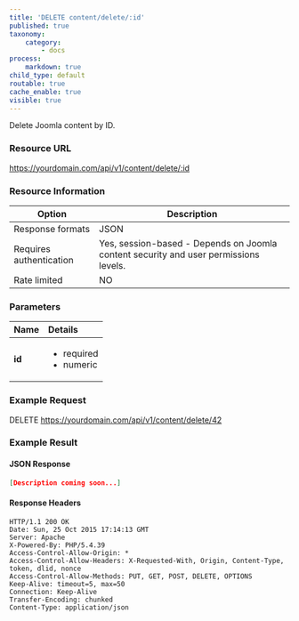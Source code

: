 ```yaml
---
title: 'DELETE content/delete/:id'
published: true
taxonomy:
    category:
        - docs
process:
    markdown: true
child_type: default
routable: true
cache_enable: true
visible: true
---
```


Delete Joomla content by ID.

### Resource URL
https://yourdomain.com/api/v1/content/delete/:id

### Resource Information

| Option | Description |
| ------ | ----------- |
| Response formats   | JSON |
| Requires authentication | Yes, session-based - Depends on Joomla content security and user permissions levels. |
| Rate limited    | NO |

### Parameters

|  Name  |  Details  |  
|  :-----          |  :-----          |
|  **id** | <ul><li>required</li><li>numeric</li></ul> |



### Example Request

DELETE
https://yourdomain.com/api/v1/content/delete/42

### Example Result

#### JSON Response

```json
[Description coming soon...]
```
#### Response Headers
```
HTTP/1.1 200 OK
Date: Sun, 25 Oct 2015 17:14:13 GMT
Server: Apache
X-Powered-By: PHP/5.4.39
Access-Control-Allow-Origin: *
Access-Control-Allow-Headers: X-Requested-With, Origin, Content-Type, token, dlid, nonce
Access-Control-Allow-Methods: PUT, GET, POST, DELETE, OPTIONS
Keep-Alive: timeout=5, max=50
Connection: Keep-Alive
Transfer-Encoding: chunked
Content-Type: application/json
```